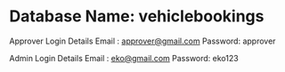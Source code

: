 # Database Name: vehiclebookings

Approver Login Details
Email	: approver@gmail.com
Password: approver

Admin Login Details
Email   : eko@gmail.com
Password: eko123
